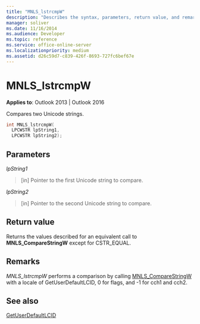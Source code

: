 ```yaml
---
title: "MNLS_lstrcmpW"
description: "Describes the syntax, parameters, return value, and remarks for MNLS_lstrcmpW, which compares two Unicode strings."
manager: soliver
ms.date: 11/16/2014
ms.audience: Developer
ms.topic: reference
ms.service: office-online-server
ms.localizationpriority: medium
ms.assetid: d26c59d7-c839-426f-8693-727fc6bef67e
---
```


# MNLS_lstrcmpW

 
  
**Applies to**: Outlook 2013 | Outlook 2016 
  
Compares two Unicode strings.
  
```cpp
int MNLS_lstrcmpW(
  LPCWSTR lpString1,
  LPCWSTR lpString2);
```

## Parameters

 _lpString1_
  
> [in] Pointer to the first Unicode string to compare.
    
 _lpString2_
  
> [in] Pointer to the second Unicode string to compare.
    
## Return value

Returns the values described for an equivalent call to **MNLS_CompareStringW** except for CSTR_EQUAL. 
  
## Remarks

 _MNLS_lstrcmpW_ performs a comparison by calling [MNLS_CompareStringW](mnls_comparestringw.md) with a locale of GetUserDefaultLCID, 0 for flags, and -1 for cch1 and cch2. 
  
## See also



[GetUserDefaultLCID](https://msdn.microsoft.com/library/dd318135%28VS.85%29.aspx)

